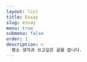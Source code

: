 ```yaml
---
layout: list
title: Essay
slug: essay
menu: true
submenu: false
order: 1
description: >
  평소 생각과 쓰고싶은 글을 씁니다.
---
```

